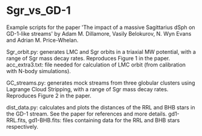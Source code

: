 # Sgr_vs_GD-1

Example scripts for the paper 'The impact of a massive Sagittarius dSph on GD-1-like streams' by Adam M. Dillamore, Vasily Belokurov, N. Wyn Evans and Adrian M. Price-Whelan.

Sgr_orbit.py: generates LMC and Sgr orbits in a triaxial MW potential, with a range of Sgr mass decay rates. Reproduces Figure 1 in the paper.
acc_extra3.txt: file needed for calculation of LMC orbit (from calibration with N-body simulations).

GC_streams.py: generates mock streams from three globular clusters using Lagrange Cloud Stripping, with a range of Sgr mass decay rates. Reproduces Figure 2 in the paper.

dist_data.py: calculates and plots the distances of the RRL and BHB stars in the GD-1 stream. See the paper for references and more details.
gd1-RRL.fits, gd1-BHB.fits: files containing data for the RRL and BHB stars respectively.
